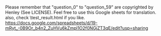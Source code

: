 Please remember that "question_0" to "question_59" are copyrighted by Henley (See LICENSE).
Feel free to use this Google sheets for translation. also, check \test_result.html if you like.
https://docs.google.com/spreadsheets/d/19-mRyt_-0B9Or_b4n2_ZuHVu6kZmpl1O2f0NGjZT3qE/edit?usp=sharing